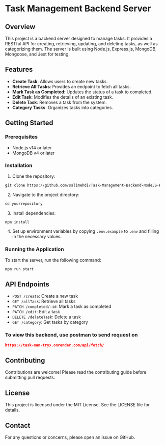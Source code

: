# Task Management Backend Server

## Overview

This project is a backend server designed to manage tasks. It provides a RESTful API for creating, retrieving, updating, and deleting tasks, as well as categorizing them. The server is built using Node.js, Express.js, MongoDB, Mongoose, and Jest for testing.

## Features

- **Create Task**: Allows users to create new tasks.
- **Retrieve All Tasks**: Provides an endpoint to fetch all tasks.
- **Mark Task as Completed**: Updates the status of a task to completed.
- **Edit Task**: Modifies the details of an existing task.
- **Delete Task**: Removes a task from the system.
- **Category Tasks**: Organizes tasks into categories.

## Getting Started

### Prerequisites

- Node.js v14 or later
- MongoDB v4 or later

### Installation

1. Clone the repository:
```html
git clone https://github.com/salimehdi/Task-Management-Backend-NodeJS-Project
```
2. Navigate to the project directory:
```html
cd yourrepository
```
3. Install dependencies:
```html
npm install
```
4. Set up environment variables by copying `.env.example` to `.env` and filling in the necessary values.

### Running the Application

To start the server, run the following command:
```html
npm run start
```

## API Endpoints

- `POST /create`: Create a new task
- `GET /allTask`: Retrieve all tasks
- `PATCH /completed/:id`: Mark a task as completed
- `PATCH /edit`: Edit a task
- `DELETE /deleteTask`: Delete a task
- `GET /category`: Get tasks by category

### To view this backend, use postman to send request on 
```json 
https://task-man-tryx.onrender.com/api/fetch/ 
``` 

## Contributing

Contributions are welcome! Please read the contributing guide before submitting pull requests.

## License

This project is licensed under the MIT License. See the LICENSE file for details.

## Contact

For any questions or concerns, please open an issue on GitHub.
